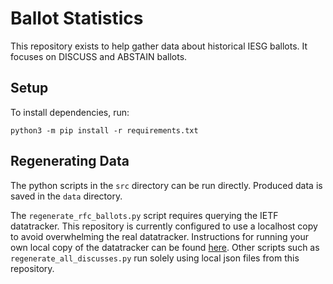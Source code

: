 # Ballot Statistics

This repository exists to help gather data about historical IESG ballots.
It focuses on DISCUSS and ABSTAIN ballots.

## Setup

To install dependencies, run:

```
python3 -m pip install -r requirements.txt
```

## Regenerating Data

The python scripts in the `src` directory can be run directly. Produced data is saved in the `data` directory.

The `regenerate_rfc_ballots.py` script requires querying the IETF datatracker.
This repository is currently configured to use a localhost copy to avoid overwhelming the real datatracker.
Instructions for running your own local copy of the datatracker can be found [here](https://github.com/ietf-tools/datatracker).
Other scripts such as `regenerate_all_discusses.py` run solely using local json files from this repository.
